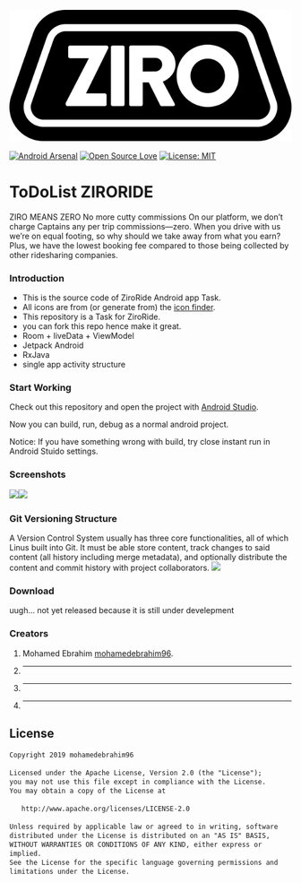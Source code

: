 

![Logo](UI-UX/logo-ziro.svg)


  [![Android Arsenal](https://img.shields.io/badge/Android%20Arsenal-HyperTrack%20Live-brightgreen.svg?style=flat)](https://android-arsenal.com/details/3/5754) [![Open Source Love](https://badges.frapsoft.com/os/v1/open-source.svg?v=103)](https://opensource.org/licenses/MIT) [![License: MIT](https://img.shields.io/badge/License-MIT-yellow.svg)](https://opensource.org/licenses/MIT)


# ToDoList ZIRORIDE
ZIRO MEANS ZERO No more cutty commissions On our platform, we don’t charge Captains any per trip commissions—zero. When you drive with us we’re on equal footing, so why should we take away from what you earn? Plus, we have the lowest booking fee compared to those being collected by other ridesharing companies.


### Introduction

- This is the source code of ZiroRide Android app Task.
- All icons are from (or generate from) the [icon finder](https://www.iconfinder.com/).
- This repository is a Task for ZiroRide.
- you can fork this repo hence make it great.
- Room + liveData + ViewModel
- Jetpack Android
- RxJava
- single app activity structure
### Start Working

Check out this repository and open the project with [Android Studio](https://developer.android.com/studio/index.html "Download Android Studio").

Now you can build, run, debug as a normal android project.

Notice: If you have something wrong with build, try close instant run in Android Stuido settings.

### Screenshots

<img src="https://github.com/mohamedebrahim96/ToDoListZIRO/raw/dev/UI-UX/profile%202.jpg" width="800"><img src="https://github.com/mohamedebrahim96/ToDoListZIRO/raw/dev/UI-UX/profile%203.jpg" width="800">

### Git Versioning Structure 
A Version Control System usually has three core functionalities, all of which Linus built into Git. It must be able store content, track changes to said content (all history including merge metadata), and optionally distribute the content and commit history with project collaborators.
<img src="https://github.com/mohamedebrahim96/ToDoListZIRO/raw/dev/UI-UX/gitkraken.JPG" width="800">

###  Download

uugh... not yet released because it is still under develepment

### Creators
1. Mohamed Ebrahim [mohamedebrahim96](https://github.com/mohamedebrahim96).
2.  -  -  -
3.  -  -  -
4.  -  -  -


License
-------

    Copyright 2019 mohamedebrahim96

    Licensed under the Apache License, Version 2.0 (the "License");
    you may not use this file except in compliance with the License.
    You may obtain a copy of the License at

       http://www.apache.org/licenses/LICENSE-2.0

    Unless required by applicable law or agreed to in writing, software
    distributed under the License is distributed on an "AS IS" BASIS,
    WITHOUT WARRANTIES OR CONDITIONS OF ANY KIND, either express or implied.
    See the License for the specific language governing permissions and
    limitations under the License.
